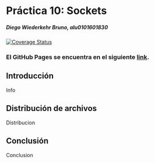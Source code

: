 # Práctica 10: Sockets
##### Diego Wiederkehr Bruno, alu0101601830  

[![Coverage Status](https://coveralls.io/repos/github/ULL-ESIT-INF-DSI-2223/ull-esit-inf-dsi-22-23-prct09-funko-app-alu0101601830/badge.svg?branch=main)](https://coveralls.io/github/ULL-ESIT-INF-DSI-2223/ull-esit-inf-dsi-22-23-prct09-funko-app-alu0101601830?branch=main)

### El GitHub Pages se encuentra en el siguiente [link](https://ull-esit-inf-dsi-2223.github.io/ull-esit-inf-dsi-22-23-prct10-fs-proc-sockets-funko-app-alu0101601830/).
## Introducción
Info 

## Distribución de archivos
Distribucion
## Conclusión
Conclusion
